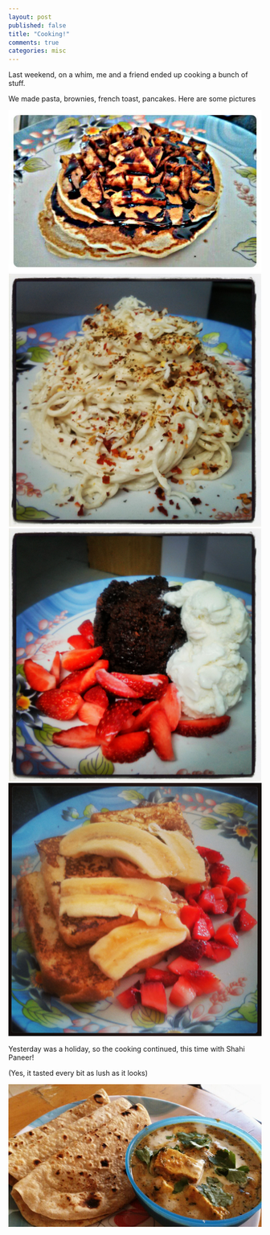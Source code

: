 ```yaml
---
layout: post
published: false
title: "Cooking!"
comments: true
categories: misc
---
```


Last weekend, on a whim, me and a friend ended up cooking a bunch of stuff.

We made pasta, brownies, french toast, pancakes. Here are some pictures

![IMG-20140112-WA0014.jpg](/_posts/IMG-20140112-WA0014.jpg)
![IMG_20140111_210857.jpg](/_posts/IMG_20140111_210857.jpg)
![IMG_20140111_233207.jpg](/_posts/IMG_20140111_233207.jpg)
![IMG_20140112_213642.jpg](/_posts/IMG_20140112_213642.jpg)

Yesterday was a holiday, so the cooking continued, this time with Shahi Paneer!

(Yes, it tasted every bit as lush as it looks)

![IMG_20140114_144634.jpg](/_posts/IMG_20140114_144634.jpg)